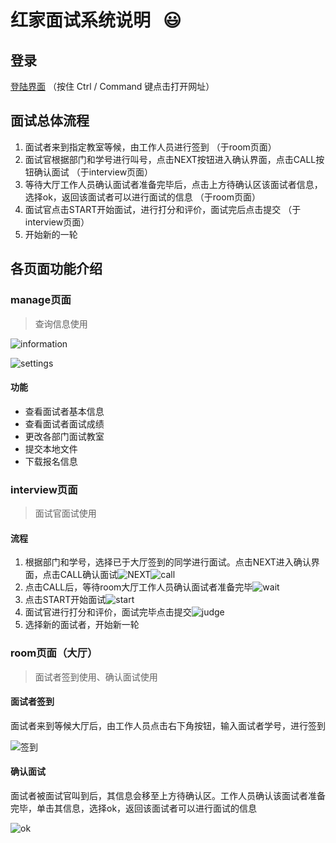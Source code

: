 # 红家面试系统说明​ ​ ​ :smiley:



## 登录

[登陆界面](http://interview.redhome.cc/login.html)  （按住 Ctrl / Command 键点击打开网址）



## 面试总体流程

1. 面试者来到指定教室等候，由工作人员进行签到  （于room页面）
2. 面试官根据部门和学号进行叫号，点击NEXT按钮进入确认界面，点击CALL按钮确认面试  （于interview页面）
3. 等待大厅工作人员确认面试者准备完毕后，点击上方待确认区该面试者信息，选择ok，返回该面试者可以进行面试的信息 （于room页面）
4. 面试官点击START开始面试，进行打分和评价，面试完后点击提交  （于interview页面）
5. 开始新的一轮



## 各页面功能介绍

### manage页面

> 查询信息使用

![information](information.png)

![settings](settings.png)

#### 功能

+ 查看面试者基本信息
+ 查看面试者面试成绩
+ 更改各部门面试教室
+ 提交本地文件
+ 下载报名信息





### interview页面

> 面试官面试使用

#### 流程

1. 根据部门和学号，选择已于大厅签到的同学进行面试。点击NEXT进入确认界面，点击CALL确认面试![NEXT](NEXT.png)![call](call.jpg)
2. 点击CALL后，等待room大厅工作人员确认面试者准备完毕![wait](wait.png)
3. 点击START开始面试![start](start.png)
4. 面试官进行打分和评价，面试完毕点击提交![judge](judge.png)
5. 选择新的面试者，开始新一轮





### room页面（大厅）

> 面试者签到使用、确认面试使用

#### 面试者签到

面试者来到等候大厅后，由工作人员点击右下角按钮，输入面试者学号，进行签到

![签到](签到.png)





#### 确认面试

面试者被面试官叫到后，其信息会移至上方待确认区。工作人员确认该面试者准备完毕，单击其信息，选择ok，返回该面试者可以进行面试的信息



![ok](ok.png)







